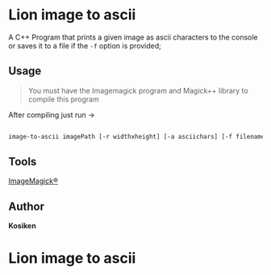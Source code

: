 # Lion image to ascii

A C++ Program that prints a given image as ascii characters to the console or saves it to 
a file if the  `-f` option is provided;

## Usage

> You must have the Imagemagick program and Magick++ library to compile this program 

After compiling just run ->

```sh

image-to-ascii imagePath [-r widthxheight] [-a asciichars] [-f filename]

```

## Tools

 [ImageMagick®](https://imagemagick.org/) 


## Author

**Kosiken**


# Lion image to ascii
